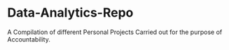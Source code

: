 # Data-Analytics-Repo
A Compilation of different Personal Projects Carried out for the purpose of Accountability.
